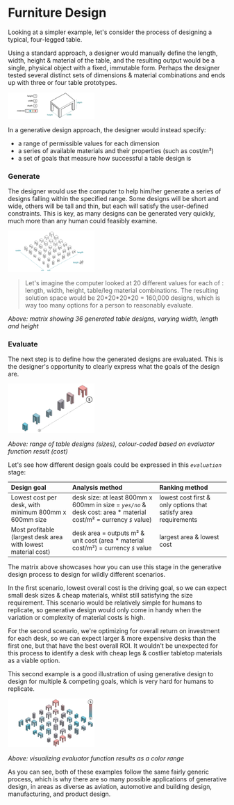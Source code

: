 # Furniture Design

Looking at a simpler example, let's consider the process of designing a typical, four-legged table.

Using a standard approach, a designer would manually define the length, width, height & material of the table, and the resulting output would be a single, physical object with a fixed, immutable form. Perhaps the designer tested several distinct sets of dimensions & material combinations and ends up with three or four table prototypes.

<img src="../../../assets/intro/furn1.jpg" style="width:200px;"/>

In a generative design approach, the designer would instead specify:

* a range of permissible values for each dimension
* a series of available materials and their properties \(such as cost/m²\)
* a set of goals that measure how successful a table design is

### Generate

The designer would use the computer to help him/her generate a series of designs falling within the specified range. Some designs will be short and wide, others will be tall and thin, but each will satisfy the user-defined constraints. This is key, as many designs can be generated very quickly, much more than any human could feasibly examine.

<img src="../../../assets/intro/furn2.png" style="width:200px;"/>

> Let's imagine the computer looked at 20 different values for each of : length, width, height, table/leg material combinations. The resulting solution space would be 20\*20\*20\*20 = 160,000 designs, which is way too many options for a person to reasonably evaluate.

_Above: matrix showing 36 generated table designs, varying width, length and height_

### Evaluate

The next step is to define how the generated designs are evaluated. This is the designer's opportunity to clearly express what the goals of the design are.

<img src="../../../assets/intro/furn3.jpg" style="width:200px;"/>

_Above: range of table designs \(sizes\), colour-coded based on evaluator function result \(cost\)_

Let's see how different design goals could be expressed in this _`evaluation`_ stage:

| Design goal | Analysis method | Ranking method |
| :--- | :--- | :--- |
| Lowest cost per desk, with minimum 800mm x 600mm size | desk size: at least 800mm x 600mm in size = _`yes/no`_   &  desk cost: area \* material cost/m² = currency _`$`_ value\) | lowest cost first & only options that satisfy area requirements |
| Most profitable  \(largest desk area with lowest material cost\) | desk area = outputs m²  &  unit cost \(area \* material cost/m²\) = currency _`$`_ value | largest area & lowest cost |

The matrix above showcases how you can use this stage in the generative design process to design for wildly different scenarios.

In the first scenario, lowest overall cost is the driving goal, so we can expect small desk sizes & cheap materials, whilst still satisfying the size requirement. This scenario would be relatively simple for humans to replicate, so generative design would only come in handy when the variation or complexity of material costs is high.

For the second scenario, we're optimizing for overall return on investment for each desk, so we can expect larger & more expensive desks than the first one, but that have the best overall ROI. It wouldn't be unexpected for this process to identify a desk with cheap legs & costlier tabletop materials as a viable option.

This second example is a good illustration of using generative design to design for multiple & competing goals, which is very hard for humans to replicate.

<img src="../../../assets/intro/furn4.jpg" style="width:200px;"/>

_Above: visualizing evaluator function results as a color range_

As you can see, both of these examples follow the same fairly generic process, which is why there are so many possible applications of generative design, in areas as diverse as aviation, automotive and building design, manufacturing, and product design.